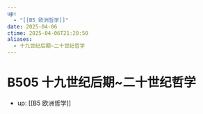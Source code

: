 ```yaml
---
up:
  - "[[B5 欧洲哲学]]"
date: 2025-04-06
ctime: 2025-04-06T21:20:50
aliases:
  - 十九世纪后期~二十世纪哲学
---
```


# B505 十九世纪后期~二十世纪哲学

- up: [[B5 欧洲哲学]]
